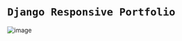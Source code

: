 # `Django Responsive Portfolio`

![image](https://github.com/user-attachments/assets/ea11cd22-b876-4f98-bc9d-74caf670380a)
